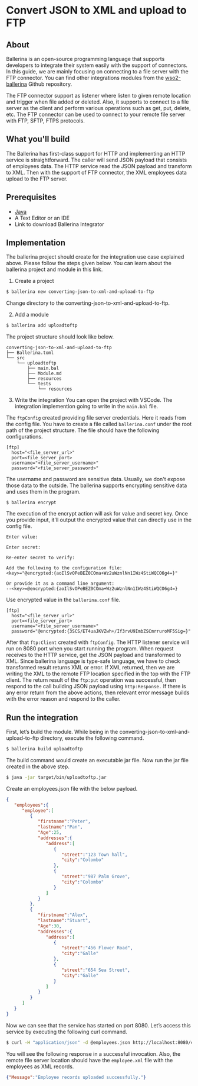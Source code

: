# Convert JSON to XML and upload to FTP

## About 
Ballerina is an open-source programming language that supports developers to integrate their system easily with the support of connectors. In this guide, we are mainly focusing on connecting to a file server with the FTP connector. You can find other integrations modules from the [wso2-ballerina](https://github.com/wso2-ballerina) Github repository.

The FTP connector support as listener where listen to given remote location and trigger when file added or deleted. Also, it supports to connect to a file server as the client and perform various operations such as get, put, delete, etc. The FTP connector can be used to connect to your remote file server with FTP, SFTP, FTPS protocols.

## What you'll build
The Ballerina has first-class support for HTTP and implementing an HTTP service is straightforward. The caller will send JSON payload that consists of employees data. The HTTP service read the JSON payload and transform to XML. Then with the support of FTP connector, the XML employees data upload to the FTP server.

## Prerequisites
- [Java](https://www.oracle.com/technetwork/java/index.html)
- A Text Editor or an IDE
- Link to download Ballerina Integrator

## Implementation
The ballerina project should create for the integration use case explained above. Please follow the steps given below. You can learn about the ballerina project and module in this link.

1. Create a project
```bash
$ ballerina new converting-json-to-xml-and-upload-to-ftp
```
Change directory to the converting-json-to-xml-and-upload-to-ftp.

2. Add a module
```bash
$ ballerina add uploadtoftp
```

The project structure should look like below.
```shell
converting-json-to-xml-and-upload-to-ftp
├── Ballerina.toml
└── src
    └── uploadtoftp
        ├── main.bal
        ├── Module.md
        ├── resources
        └── tests
            └── resources
```

3. Write the integration
You can open the project with VSCode. The integration implemention going to write in the `main.bal` file. 

<!-- INCLUDE_CODE: src/uploadtoftp/main.bal -->

The `ftpConfig` created providing file server credentials. Here it reads from the config file. You have to create a file called `ballerina.conf` under the root path of the project structure. The file should have the following configurations.

```
[ftp]
  host="<file_server_url>"
  port=<file_server_port>
  username="<file_server_username>"
  password="<file_server_password>"
```

The username and password are sensitive data. Usually, we don't expose those data to the outside. The ballerina supports encrypting sensitive data and uses them in the program.

```shell
$ ballerina encrypt
```

The execution of the encrypt action will ask for value and secret key. Once you provide input, it'll output the encrypted value that can directly use in the config file.

```shell
Enter value: 

Enter secret: 

Re-enter secret to verify: 

Add the following to the configuration file:
<key>="@encrypted:{aoIlSvOPeBEZ0COma+Wz2uWznlNn1IWz4StiWQCO6g4=}"

Or provide it as a command line argument:
--<key>=@encrypted:{aoIlSvOPeBEZ0COma+Wz2uWznlNn1IWz4StiWQCO6g4=}
```

Use encrypted value in the `ballerina.conf` file.

```
[ftp]
  host="<file_server_url>"
  port=<file_server_port>
  username="<file_server_username>"
  password="@encrypted:{3SCS/ET4uaJKVZwh+/If3rvU9ImbZSCmrruroMF5Sig=}"
```

After that `ftp:Client` created with `ftpConfig`. The HTTP listener service will run on 8080 port when you start running the program. When request receives to the HTTP service, get the JSON payload and transformed to XML. Since ballerina language is type-safe language, we have to check transformed result returns XML or error. If XML returned, then we are writing the XML to the remote FTP location specified in the top with the FTP client. The return result of the `ftp:put` operation was successful, then respond to the call building JSON payload using `http:Response.` If there is any error return from the above actions, then relevant error message builds with the error reason and respond to the caller. 

## Run the integration
First, let’s build the module. While being in the converting-json-to-xml-and-upload-to-ftp directory, execute the following command.

```bash
$ ballerina build uploadtoftp
```

The build command would create an executable jar file. Now run the jar file created in the above step.

```bash
$ java -jar target/bin/uploadtoftp.jar
```

Create an employees.json file with the below payload.
```json
{
   "employees":{
      "employee":[
         {
            "firstname":"Peter",
            "lastname":"Pan",
            "Age":25,
            "addresses":{
               "address":[
                  {
                     "street":"123 Town hall",
                     "city":"Colombo"
                  },
                  {
                     "street":"987 Palm Grove",
                     "city":"Colombo"
                  }
               ]
            }
         },
         {
            "firstname":"Alex",
            "lastname":"Stuart",
            "Age":30,
            "addresses":{
               "address":[
                  {
                     "street":"456 Flower Road",
                     "city":"Galle"
                  },
                  {
                     "street":"654 Sea Street",
                     "city":"Galle"
                  }
               ]
            }
         }
      ]
   }
}
```

Now we can see that the service has started on port 8080. Let’s access this service by executing the following curl command.

```bash
$ curl -H "application/json" -d @employees.json http://localhost:8080/company/employees
```

You will see the following response in a successful invocation. Also, the remote file server location should have the `employee.xml` file with the employees as XML records.

```json
{"Message":"Employee records uploaded successfully."}
```
